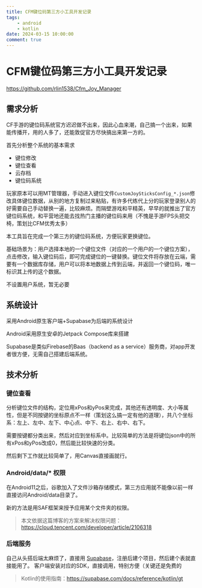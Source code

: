 ```yaml
---
title: CFM键位码第三方小工具开发记录
tags: 
    - android
    - kotlin
date: 2024-03-15 10:00:00
comment: true
---
```


# CFM键位码第三方小工具开发记录

https://github.com/rlin1538/Cfm_Joy_Manager

## 需求分析

CF手游的键位码系统官方迟迟做不出来，因此心血来潮，自己搞一个出来，如果能传播开，用的人多了，还能敦促官方尽快搞出来第一方的。

首先分析整个系统的基本需求
- 键位修改
- 键位查看
- 云存档
- 键位码系统

玩家原本可以用MT管理器，手动进入键位文件`CustomJoySticksConfig_*.json`修改具体键位数据，从别的地方复制过来粘贴，有许多代练代上分的玩家登录别人的好需要自己手动替换一遍，比较麻烦。而隔壁游戏和平精英，早早的就推出了官方键位码系统，和平营地还能去找热门主播的键位码来用（不愧是手游FPS头把交椅，策划比CFM优秀太多）

本工具旨在完成一个第三方的键位码系统，方便玩家更换键位。

基础场景为：用户选择本地的一个键位文件（对应的一个用户的一个键位方案），点击修改，输入键位码后，即可完成键位的一键替换。键位文件将存放在云端，需要有一个数据库存储，用户可以将本地数据上传到云端，并返回一个键位码，唯一标识其上传的这个数据。

不设置用户系统，暂无必要


## 系统设计

采用Android原生客户端+Supabase为后端的系统设计

Android采用原生安卓的Jetpack Compose库来搭建

Supabase是类似Firebase的Baas（backend as a service）服务商，对app开发者很方便，无需自己搭建后端系统。

## 技术分析

### 键位查看
分析键位文件的结构，定位用xPos和yPos来完成，其他还有透明度、大小等属性，但是不同按键的坐标原点不一样（策划这么搞一定有他的道理），共八个坐标系：左上、左中、左下、中心点、中下、右上、右中、右下。

需要按键都分类出来，然后对应到坐标系中。比较简单的方法是将键位json中的所有xPos和yPos改成0，然后能比较快速的分类。

然后剩下工作就比较简单了，用Canvas直接画就行。

### Android/data/* 权限

在Android11之后，谷歌加入了文件沙箱存储模式，第三方应用就不能像以前一样直接访问Android/data目录了。

新的方法是用SAF框架来授予应用某个文件夹的权限。

> 本文依据这篇博客的方案来解决权限问题：https://cloud.tencent.com/developer/article/2106318

### 后端服务

自己从头搭后端太麻烦了，直接用 [Supabase](https://supabase.com/)，注册后建个项目，然后建个表就直接能用了。
客户端安装对应的SDK，直接调用，特别方便（关键还是免费的

> Kotlin的使用指南：https://supabase.com/docs/reference/kotlin/gt

